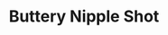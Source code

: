 ---
title: Buttery Nipple Shot
source: 
source_url: 
yield: 
active_time: 
total_time: 
tags: 
  - drinks
image: /uploads/Buttery-nipple.jpg
ingredients: |-
  * 1 oz Buttershots liqueur 
  * 1/2 oz Irish Cream liqueur 
instructions: |-
  1. Pour both into a shot and sip 
---